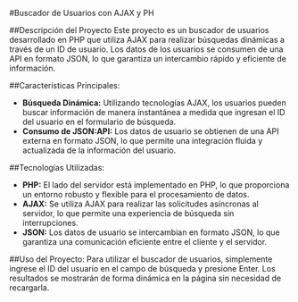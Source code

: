 #Buscador de Usuarios con AJAX y PH

##Descripción del Proyecto
Este proyecto es un buscador de usuarios desarrollado en PHP que utiliza AJAX para realizar búsquedas dinámicas a través de un ID de usuario. Los datos de los usuarios se consumen de una API en formato JSON, lo que garantiza un intercambio rápido y eficiente de información.

##Características Principales:
- **Búsqueda Dinámica:** Utilizando tecnologías AJAX, los usuarios pueden buscar información de manera instantánea a medida que ingresan el ID del usuario en el formulario de búsqueda.
- **Consumo de JSON:API:** Los datos de usuario se obtienen de una API externa en formato JSON, lo que permite una integración fluida y actualizada de la información del usuario.

##Tecnologías Utilizadas:
- **PHP:** El lado del servidor está implementado en PHP, lo que proporciona un entorno robusto y flexible para el procesamiento de datos.
- **AJAX:** Se utiliza AJAX para realizar las solicitudes asíncronas al servidor, lo que permite una experiencia de búsqueda sin interrupciones.
- **JSON:** Los datos de usuario se intercambian en formato JSON, lo que garantiza una comunicación eficiente entre el cliente y el servidor.

##Uso del Proyecto:
Para utilizar el buscador de usuarios, simplemente ingrese el ID del usuario en el campo de búsqueda y presione Enter. Los resultados se mostrarán de forma dinámica en la página sin necesidad de recargarla.
